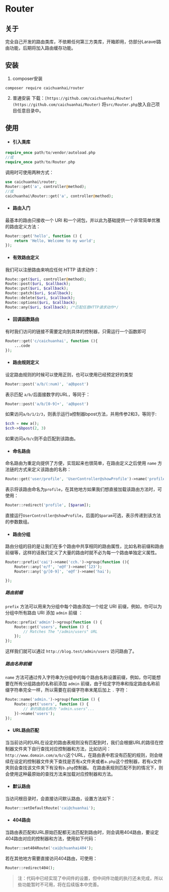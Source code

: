 # Router

## 关于
完全自己开发的路由类库，不依赖任何第三方类库，开箱即用，仿部分Laravel路由功能，后期将加入路由缓存功能。

## 安装
1. composer安装
```shell
composer require caichuanhai/router
```

2. 普通安装
下载：`[https://github.com/caichuanhai/Router](https://github.com/caichuanhai/Router)`
将`src/Router.php`放入自己项目任意目录中。

## 使用

- #### 引入类库
```php
require_once path/to/vendor/autoload.php
//或
require_once path/to/Router.php
```
调用时可使用两种方式：
```php
use caichuanhai\router;
Router::get('a', controller@method);
//或
caichuanhai\Router::get('a', controller@method);
```

- #### 路由入门
最基本的路由只接收一个 URI 和一个闭包，并以此为基础提供一个非常简单优雅的路由定义方法：
```php
Router::get('hello', function () {
    return 'Hello, Welcome to my world';
});
```

- #### 有效路由定义
我们可以注册路由来响应任何 HTTP 请求动作：
```php
Route::get($uri, controller@method);
Route::post($uri, $callback);
Route::put($uri, $callback);
Route::patch($uri, $callback);
Route::delete($uri, $callback);
Route::options($uri, $callback);
Route::any($uri, $callback); /*匹配任意HTTP请求动作*/
```

- #### 回调函数路由
有时我们访问的链接不需要定向到具体的控制器，只需运行一个函数即可
```php
Router::get('c/caichuanhai', function (){
	...code
});
```

- #### 路由规则定义
设定路由规则的时候可以使用正则，也可以使用已经预定好的类型
```php
Router::post('a/b/(:num)', 'a@bpost')
```

表示匹配 `a/b/`后面接数字的URL，等同于：
```php
Router::post('a/b/[0-9]+', 'a@bpost')
```

如果访问`a/b/1/2/3`，则表示运行a控制器bpost方法，并用传参2和3，等同于:
```php
$cch = new a();
$cch->$bpost(2, 3)
```

如果访问`a/b/c`则不会匹配到该路由。


- #### 命名路由
命名路由为重定向提供了方便，实现起来也很简单，在路由定义之后使用 `name` 方法链的方式来定义该路由的名称：
```php
Route::get('user/profile', 'UserController@showProfile')->name('profile');
```
表示将该路由命名为`profile`，在其他地方如果我们想直接加载该路由方法时，可使用：
```php
Router::redirect('profile', [$param]);
```
直接运行`UserController@showProfile`，后面的`$param`可选，表示传递到该方法的参数数组。

- #### 路由分组
路由分组的目的是让我们在多个路由中共享相同的路由属性，比如名称前缀和路由前缀等，这样的话我们定义了大量的路由时就不必为每一个路由单独定义属性。
```php
Router::prefix('cai')->name('cch.')->group(function (){
	Router::any('e/f', 'e@f')->name('123');
	Router::any('g/[0-9]', 'e@f')->name('hai');

});
```

##### 路由前缀
`prefix` 方法可以用来为分组中每个路由添加一个给定 URI 前缀，例如，你可以为分组中所有路由 URI 添加 `admin` 前缀 ：
```php
Route::prefix('admin')->group(function () {
    Route::get('users', function () {
        // Matches The "/admin/users" URL
    });
});
```
这样我们就可以通过 `http://blog.test/admin/users` 访问路由了。

##### 路由名称前缀
`name` 方法可通过传入字符串为分组中的每个路由名称设置前缀，例如，你可能想要在所有分组路由的名称前添加 `admin` 前缀，由于给定字符串和指定路由名称前缀字符串完全一样，所以需要在前缀字符串末尾后加上 `.` 字符：
```php
Route::name('admin.')->group(function () {
    Route::get('users', function () {
        // 新的路由名称为 "admin.users"...
    })->name('users');
});
```

- #### URL路由匹配
当当前访问的URL在设定的路由表规则没有匹配到时，我们会根据URL的路径在控制器文件夹下自行查找对应控制器和方法，比如访问：`http://www.domain.com/a/b/c`这个URL，在路由表中若没有匹配的规则，则会继续在设定的控制器文件夹下查找是否有`a`文件夹或者`a.php`这个控制器，若有`a`文件夹则会查找该文件夹下有没有`b.php`控制器。
在路由表规则匹配不到的情况下，则会使用这种最原始的查找方法来加载对应控制器和方法。

- #### 默认路由
当访问根目录时，会直接访问默认路由，设置方法如下：
```php
Router::setDefaultRoute('cai@chuanhai');
```

- #### 404路由
当路由表匹配和URL原始匹配都无法匹配到路由时，则会调用404路由，要设定404路由对应的控制器和方法，使用如下代码：
```php
Router::set404Route('cai@chuanhai404');
```

若在其他地方需要直接访问404路由，可使用：
```php
Router::redirect404();
```

> 注：代码中已经实现了中间件的设置，但中间件功能的执行还未完成，所以些功能暂时不可用，将在后续版本中完善。
